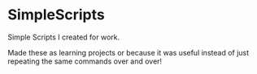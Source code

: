 # SimpleScripts
Simple Scripts I created for work.

Made these as learning projects or because it was useful instead of just repeating the same commands over and over!
